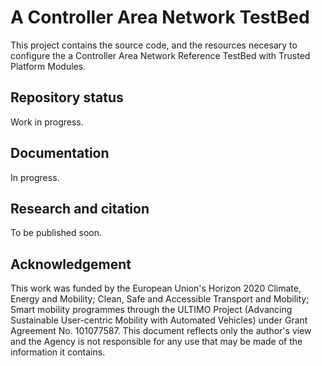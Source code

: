 # A Controller Area Network TestBed

This project contains the source code, and the resources necesary to configure the a Controller Area Network Reference TestBed with Trusted Platform Modules.

## Repository status

Work in progress.

## Documentation

In progress.

## Research and citation

To be published soon.

## Acknowledgement

This work was funded by the European Union's Horizon 2020 Climate, Energy and Mobility; Clean, Safe and Accessible Transport and Mobility; Smart mobility programmes through the ULTIMO Project (Advancing Sustainable User-centric Mobility with Automated Vehicles) under Grant Agreement No. 101077587. This document reflects only the author's view and the Agency is not responsible for any use that may be made of the information it contains.
